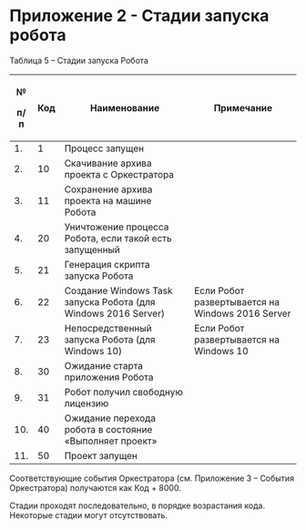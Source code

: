 # Приложение 2 - Стадии запуска робота

Таблица 5 – Стадии запуска Робота

| <p>№</p><p>п/п</p>    | Код | Наименование                                                   | Примечание                                       |
| --------------------- | --- | -------------------------------------------------------------- | ------------------------------------------------ |
| 1.                    | 1   | Процесс запущен                                                |                                                  |
| 2.                    | 10  | Скачивание архива проекта с Оркестратора                       |                                                  |
| 3.                    | 11  | Сохранение архива проекта на машине Робота                     |                                                  |
| 4.                    | 20  | Уничтожение процесса Робота, если такой есть запущенный        |                                                  |
| 5.                    | 21  | Генерация скрипта запуска Робота                               |                                                  |
| 6.                    | 22  | Создание Windows Task запуска Робота (для Windows 2016 Server) | Если Робот развертывается на Windows 2016 Server |
| 7.                    | 23  | Непосредственный запуска Робота (для Windows 10)               | Если Робот развертывается на Windows 10          |
| 8.                    | 30  | Ожидание старта приложения Робота                              |                                                  |
| 9.                    | 31  | Робот получил свободную лицензию                               |                                                  |
| 10.                   | 40  | Ожидание перехода робота в состояние «Выполняет проект»        |                                                  |
| 11.                   | 50  | Проект запущен                                                 |                                                  |

&#x20;

Соответствующие события Оркестратора (см. Приложение 3 – События Оркестратора) получаются как Код + 8000.

Стадии проходят последовательно, в порядке возрастания кода. Некоторые стадии могут отсутствовать.
